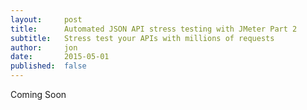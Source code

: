 ```yaml
---
layout:     post
title:      Automated JSON API stress testing with JMeter Part 2
subtitle:   Stress test your APIs with millions of requests
author:     jon
date:       2015-05-01
published:  false
---
```


Coming Soon

<!--more-->

